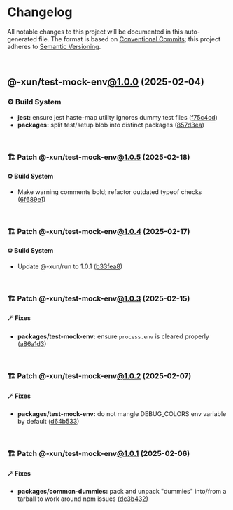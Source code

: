 # Changelog

All notable changes to this project will be documented in this auto-generated
file. The format is based on [Conventional Commits][1];
this project adheres to [Semantic Versioning][2].

<br />

## @-xun/test-mock-env[@1.0.0][3] (2025-02-04)

### ⚙️ Build System

- **jest:** ensure jest haste-map utility ignores dummy test files ([f75c4cd][4])
- **packages:** split test/setup blob into distinct packages ([857d3ea][5])

<br />

### 🏗️ Patch @-xun/test-mock-env[@1.0.5][6] (2025-02-18)

#### ⚙️ Build System

- Make warning comments bold; refactor outdated typeof checks ([6f689e1][7])

<br />

### 🏗️ Patch @-xun/test-mock-env[@1.0.4][8] (2025-02-17)

#### ⚙️ Build System

- Update @-xun/run to 1.0.1 ([b33fea8][9])

<br />

### 🏗️ Patch @-xun/test-mock-env[@1.0.3][10] (2025-02-15)

#### 🪄 Fixes

- **packages/test-mock-env:** ensure `process.env` is cleared properly ([a86a1d3][11])

<br />

### 🏗️ Patch @-xun/test-mock-env[@1.0.2][12] (2025-02-07)

#### 🪄 Fixes

- **packages/test-mock-env:** do not mangle DEBUG\_COLORS env variable by default ([d64b533][13])

<br />

### 🏗️ Patch @-xun/test-mock-env[@1.0.1][14] (2025-02-06)

#### 🪄 Fixes

- **packages/common-dummies:** pack and unpack "dummies" into/from a tarball to work around npm issues ([dc3b432][15])

[1]: https://conventionalcommits.org
[2]: https://semver.org
[3]: https://github.com/Xunnamius/test-utils/compare/857d3eac80084608a88cbc27476cbe23e155ce7d...@-xun/test-mock-env@1.0.0
[4]: https://github.com/Xunnamius/test-utils/commit/f75c4cd929f5d1720d466436ad2ee5c68cced170
[5]: https://github.com/Xunnamius/test-utils/commit/857d3eac80084608a88cbc27476cbe23e155ce7d
[6]: https://github.com/Xunnamius/test-utils/compare/@-xun/test-mock-env@1.0.4...@-xun/test-mock-env@1.0.5
[7]: https://github.com/Xunnamius/test-utils/commit/6f689e10efcbac51bda6c5db872d36185d578002
[8]: https://github.com/Xunnamius/test-utils/compare/@-xun/test-mock-env@1.0.3...@-xun/test-mock-env@1.0.4
[9]: https://github.com/Xunnamius/test-utils/commit/b33fea8db53369e4e821d273ed05fd0d4c91b749
[10]: https://github.com/Xunnamius/test-utils/compare/@-xun/test-mock-env@1.0.2...@-xun/test-mock-env@1.0.3
[11]: https://github.com/Xunnamius/test-utils/commit/a86a1d348cccc04562fca1cc8f7b15ce48d927da
[12]: https://github.com/Xunnamius/test-utils/compare/@-xun/test-mock-env@1.0.1...@-xun/test-mock-env@1.0.2
[13]: https://github.com/Xunnamius/test-utils/commit/d64b533f7386e4c6a3a5dea683b5648054b37b16
[14]: https://github.com/Xunnamius/test-utils/compare/@-xun/test-mock-env@1.0.0...@-xun/test-mock-env@1.0.1
[15]: https://github.com/Xunnamius/test-utils/commit/dc3b432f6d15898a8396cf56c73f03cafcecb7a9
